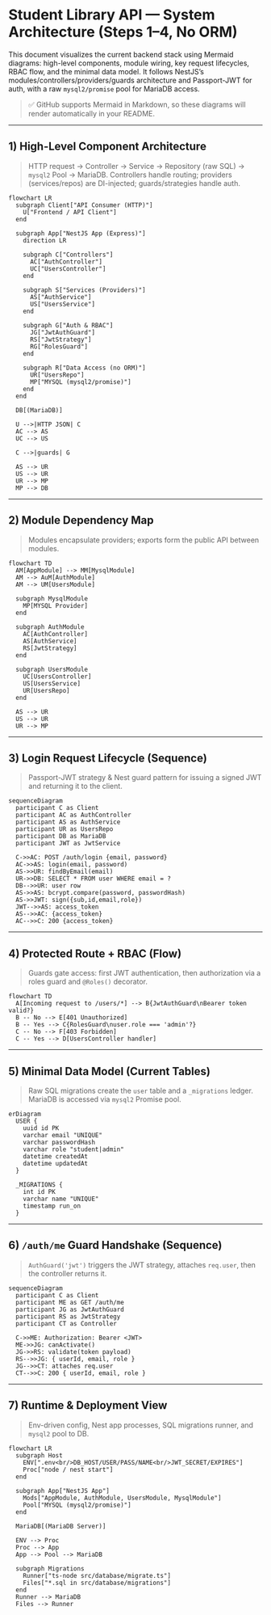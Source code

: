 # Student Library API — System Architecture (Steps 1–4, No ORM)

This document visualizes the current backend stack using Mermaid diagrams: high-level components, module wiring, key request lifecycles, RBAC flow, and the minimal data model. It follows NestJS’s modules/controllers/providers/guards architecture and Passport-JWT for auth, with a raw `mysql2/promise` pool for MariaDB access.

> ✅ GitHub supports Mermaid in Markdown, so these diagrams will render automatically in your README.

---

## 1) High-Level Component Architecture

> HTTP request → Controller → Service → Repository (raw SQL) → `mysql2` Pool → MariaDB. Controllers handle routing; providers (services/repos) are DI-injected; guards/strategies handle auth.

```mermaid
flowchart LR
  subgraph Client["API Consumer (HTTP)"]
    U["Frontend / API Client"]
  end

  subgraph App["NestJS App (Express)"]
    direction LR

    subgraph C["Controllers"]
      AC["AuthController"]
      UC["UsersController"]
    end

    subgraph S["Services (Providers)"]
      AS["AuthService"]
      US["UsersService"]
    end

    subgraph G["Auth & RBAC"]
      JG["JwtAuthGuard"]
      RS["JwtStrategy"]
      RG["RolesGuard"]
    end

    subgraph R["Data Access (no ORM)"]
      UR["UsersRepo"]
      MP["MYSQL (mysql2/promise)"]
    end
  end

  DB[(MariaDB)]

  U -->|HTTP JSON| C
  AC --> AS
  UC --> US

  C -->|guards| G

  AS --> UR
  US --> UR
  UR --> MP
  MP --> DB
```

---

## 2) Module Dependency Map

> Modules encapsulate providers; exports form the public API between modules.

```mermaid
flowchart TD
  AM[AppModule] --> MM[MysqlModule]
  AM --> AuM[AuthModule]
  AM --> UM[UsersModule]

  subgraph MysqlModule
    MP[MYSQL Provider]
  end

  subgraph AuthModule
    AC[AuthController]
    AS[AuthService]
    RS[JwtStrategy]
  end

  subgraph UsersModule
    UC[UsersController]
    US[UsersService]
    UR[UsersRepo]
  end

  AS --> UR
  US --> UR
  UR --> MP
```

---

## 3) Login Request Lifecycle (Sequence)

> Passport-JWT strategy & Nest guard pattern for issuing a signed JWT and returning it to the client.

```mermaid
sequenceDiagram
  participant C as Client
  participant AC as AuthController
  participant AS as AuthService
  participant UR as UsersRepo
  participant DB as MariaDB
  participant JWT as JwtService

  C->>AC: POST /auth/login {email, password}
  AC->>AS: login(email, password)
  AS->>UR: findByEmail(email)
  UR->>DB: SELECT * FROM user WHERE email = ?
  DB-->>UR: user row
  AS->>AS: bcrypt.compare(password, passwordHash)
  AS->>JWT: sign({sub,id,email,role})
  JWT-->>AS: access_token
  AS-->>AC: {access_token}
  AC-->>C: 200 {access_token}
```

---

## 4) Protected Route + RBAC (Flow)

> Guards gate access: first JWT authentication, then authorization via a roles guard and `@Roles()` decorator.

```mermaid
flowchart TD
  A[Incoming request to /users/*] --> B{JwtAuthGuard\nBearer token valid?}
  B -- No --> E[401 Unauthorized]
  B -- Yes --> C{RolesGuard\nuser.role === 'admin'?}
  C -- No --> F[403 Forbidden]
  C -- Yes --> D[UsersController handler]
```

---

## 5) Minimal Data Model (Current Tables)

> Raw SQL migrations create the `user` table and a `_migrations` ledger. MariaDB is accessed via `mysql2` Promise pool.

```mermaid
erDiagram
  USER {
    uuid id PK
    varchar email "UNIQUE"
    varchar passwordHash
    varchar role "student|admin"
    datetime createdAt
    datetime updatedAt
  }

  _MIGRATIONS {
    int id PK
    varchar name "UNIQUE"
    timestamp run_on
  }
```

---

## 6) `/auth/me` Guard Handshake (Sequence)

> `AuthGuard('jwt')` triggers the JWT strategy, attaches `req.user`, then the controller returns it.

```mermaid
sequenceDiagram
  participant C as Client
  participant ME as GET /auth/me
  participant JG as JwtAuthGuard
  participant RS as JwtStrategy
  participant CT as Controller

  C->>ME: Authorization: Bearer <JWT>
  ME->>JG: canActivate()
  JG->>RS: validate(token payload)
  RS-->>JG: { userId, email, role }
  JG-->>CT: attaches req.user
  CT-->>C: 200 { userId, email, role }
```

---

## 7) Runtime & Deployment View

> Env-driven config, Nest app processes, SQL migrations runner, and `mysql2` pool to DB.

```mermaid
flowchart LR
  subgraph Host
    ENV[".env<br/>DB_HOST/USER/PASS/NAME<br/>JWT_SECRET/EXPIRES"]
    Proc["node / nest start"]
  end

  subgraph App["NestJS App"]
    Mods["AppModule, AuthModule, UsersModule, MysqlModule"]
    Pool["MYSQL (mysql2/promise)"]
  end

  MariaDB[(MariaDB Server)]

  ENV --> Proc
  Proc --> App
  App --> Pool --> MariaDB

  subgraph Migrations
    Runner["ts-node src/database/migrate.ts"]
    Files["*.sql in src/database/migrations"]
  end
  Runner --> MariaDB
  Files --> Runner
```
